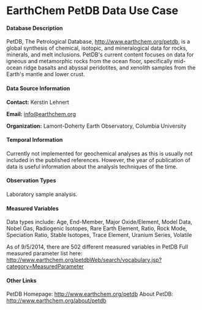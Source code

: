 EarthChem PetDB Data Use Case
=============================

#### Database Description ####

PetDB, The Petrological Database, http://www.earthchem.org/petdb, is a global synthesis of chemical, isotopic, and mineralogical data for rocks, minerals, and melt inclusions. PetDB's current content focuses on data for
igneous and metamorphic rocks from the ocean floor, specifically mid-ocean ridge basalts and abyssal peridotites, and
xenolith samples from the Earth's mantle and lower crust.

#### Data Source Information ####

**Contact:** Kerstin Lehnert

**Email:** info@earthchem.org

**Organization:** Lamont-Doherty Earth Observatory, Columbia University

#### Temporal Information ####

Currently not implemented for geochemical analyses as this is usually not included in the published references. However, the year of publication of data is useful information about the analysis techniques of the time.

#### Observation Types ####

Laboratory sample analysis.

#### Measured Variables ####

Data types include: Age, End-Member, Major Oxide/Element, Model Data, Nobel Gas, Radiogenic Isotopes, Rare Earth Element, Ratio, Rock Mode, Speciation Ratio, Stable Isotopes, Trace Element, Uranium Series, Volatile

As of 9/5/2014, there are 502 different measured variables in PetDB
Full measured parameter list here: http://www.earthchem.org/petdbWeb/search/vocabulary.jsp?category=MeasuredParameter

#### Other Links ####

PetDB Homepage: http://www.earthchem.org/petdb
About PetDB: http://www.earthchem.org/about/petdb
